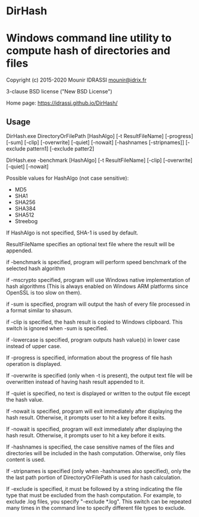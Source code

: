 # DirHash
Windows command line utility to compute hash of directories and files
=====================================================================

Copyright (c) 2015-2020 Mounir IDRASSI
mounir@idrix.fr

3-clause BSD license ("New BSD License")

Home page: https://idrassi.github.io/DirHash/

Usage
------------

DirHash.exe DirectoryOrFilePath [HashAlgo] [-t ResultFileName] [-progress] [-sum] [-clip] [-overwrite] [-quiet] [-nowait] [-hashnames [-stripnames]] [-exclude pattern1] [-exclude patter2] 

DirHash.exe -benchmark [HashAlgo] [-t ResultFileName] [-clip] [-overwrite] [-quiet] [-nowait]

Possible values for HashAlgo (not case sensitive):
- MD5
- SHA1
- SHA256
- SHA384
- SHA512
- Streebog

If HashAlgo is not specified, SHA-1 is used by default.

ResultFileName specifies an optional text file where the result will be appended.

if -benchmark is specified, program will perform speed benchmark of the selected hash algorithm

if -mscrypto specified, program will use Windows native implementation of hash algorithms (This is always enabled on Windows ARM platforms since OpenSSL is too slow on them).

if -sum is specified, program will output the hash of every file processed in a format similar to shasum.

if -clip is specified, the hash result is copied to Windows clipboard. This switch is ignored when -sum is specified.

if -lowercase is specified, program outputs hash value(s) in lower case instead of upper case.

If -progress is specified, information about the progress of file hash operation is displayed.

If -overwrite is specified (only when -t is present), the output text file will be overwritten instead of having hash result appended to it.

If -quiet is specified, no text is displayed or written to the output file except the hash value.

If -nowait is specified, program will exit immediately after displaying the hash result. Otherwise, it prompts user to hit a key before it exits.

If -nowait is specified, program will exit immediately after displaying the hash result. Otherwise, it prompts user to hit a key before it exits.

If -hashnames is specified, the case sensitive names of the files and directories will be included in the hash computation. Otherwise, only files content is used.

If -stripnames is specified (only when -hashnames also specified), only the the last path portion of DirectoryOrFilePath is used for hash calculation.

If -exclude is specified, it must be followed by a string indicating the file type that must be excluded from the hash computation. For example, to exclude .log files, you specify "-exclude *.log". This switch can be repeated many times in the command line to specify different file types to exclude.

